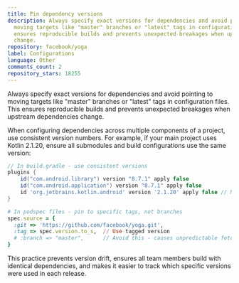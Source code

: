 ```yaml
---
title: Pin dependency versions
description: Always specify exact versions for dependencies and avoid pointing to
  moving targets like "master" branches or "latest" tags in configuration files. This
  ensures reproducible builds and prevents unexpected breakages when upstream dependencies
  change.
repository: facebook/yoga
label: Configurations
language: Other
comments_count: 2
repository_stars: 18255
---
```


Always specify exact versions for dependencies and avoid pointing to moving targets like "master" branches or "latest" tags in configuration files. This ensures reproducible builds and prevents unexpected breakages when upstream dependencies change.

When configuring dependencies across multiple components of a project, use consistent version numbers. For example, if your main project uses Kotlin 2.1.20, ensure all submodules and build configurations use the same version:

```gradle
// In build.gradle - use consistent versions
plugins {
    id("com.android.library") version "8.7.1" apply false
    id("com.android.application") version "8.7.1" apply false
    id 'org.jetbrains.kotlin.android' version '2.1.20' apply false // Match react-native version
}
```

```ruby
# In podspec files - pin to specific tags, not branches
spec.source = {
  :git => 'https://github.com/facebook/yoga.git',
  :tag => spec.version.to_s,  // Use tagged version
  # :branch => "master",      // Avoid this - causes unpredictable fetches
}
```

This practice prevents version drift, ensures all team members build with identical dependencies, and makes it easier to track which specific versions were used in each release.